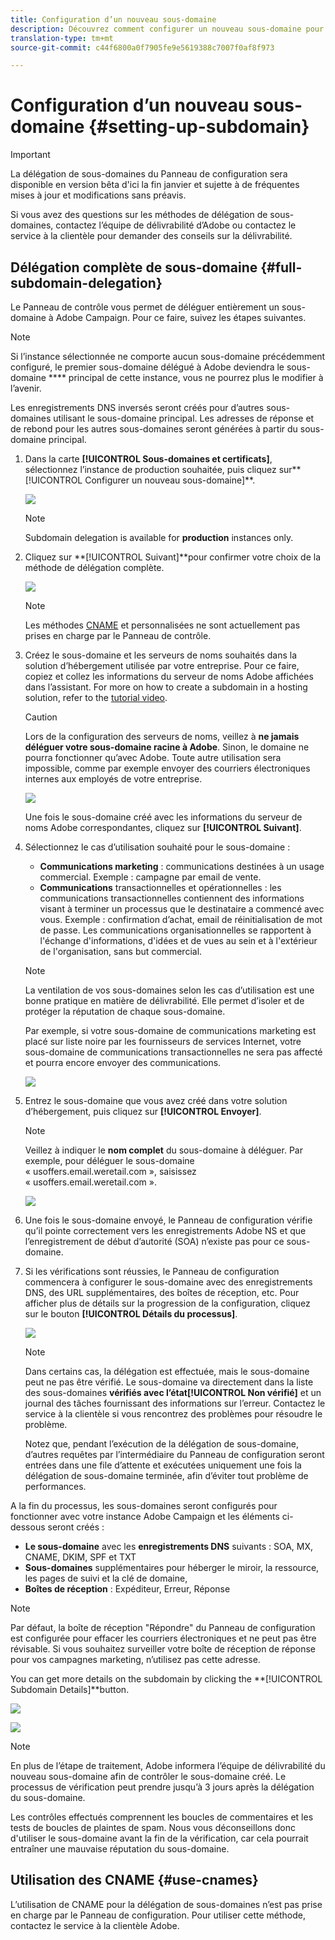```yaml
---
title: Configuration d’un nouveau sous-domaine
description: Découvrez comment configurer un nouveau sous-domaine pour vos instances de campagne
translation-type: tm+mt
source-git-commit: c44f6800a0f7905fe9e5619388c7007f0af8f973

---
```



# Configuration d’un nouveau sous-domaine {#setting-up-subdomain}

>[!IMPORTANT]
>
>La délégation de sous-domaines du Panneau de configuration sera disponible en version bêta d&#39;ici la fin janvier et sujette à de fréquentes mises à jour et modifications sans préavis.

Si vous avez des questions sur les méthodes de délégation de sous-domaines, contactez l’équipe de délivrabilité d’Adobe ou contactez le service à la clientèle pour demander des conseils sur la délivrabilité.

## Délégation complète de sous-domaine {#full-subdomain-delegation}

Le Panneau de contrôle vous permet de déléguer entièrement un sous-domaine à Adobe Campaign. Pour ce faire, suivez les étapes suivantes.

>[!NOTE]
>
>Si l’instance sélectionnée ne comporte aucun sous-domaine précédemment configuré, le premier sous-domaine délégué à Adobe deviendra le sous-domaine **** principal de cette instance, vous ne pourrez plus le modifier à l’avenir.
>
>Les enregistrements DNS inversés seront créés pour d’autres sous-domaines utilisant le sous-domaine principal. Les adresses de réponse et de rebond pour les autres sous-domaines seront générées à partir du sous-domaine principal.

1. Dans la carte **[!UICONTROL Sous-domaines et certificats]**, sélectionnez l’instance de production souhaitée, puis cliquez sur**[!UICONTROL  Configurer un nouveau sous-domaine]**.

   ![](assets/subdomain1.png)

   >[!NOTE]
   >
   >Subdomain delegation is available for **production** instances only.

1. Cliquez sur **[!UICONTROL Suivant]**pour confirmer votre choix de la méthode de délégation complète.

   ![](assets/subdomain3.png)

   >[!NOTE]
   >
   >Les méthodes [CNAME](#use-cnames) et personnalisées ne sont actuellement pas prises en charge par le Panneau de contrôle.

1. Créez le sous-domaine et les serveurs de noms souhaités dans la solution d’hébergement utilisée par votre entreprise. Pour ce faire, copiez et collez les informations du serveur de noms Adobe affichées dans l’assistant. For more on how to create a subdomain in a hosting solution, refer to the [tutorial video](https://video.tv.adobe.com/v/30175?captions=fre_fr).

   >[!CAUTION]
   >
   >Lors de la configuration des serveurs de noms, veillez à **ne jamais déléguer votre sous-domaine racine à Adobe**. Sinon, le domaine ne pourra fonctionner qu’avec Adobe. Toute autre utilisation sera impossible, comme par exemple envoyer des courriers électroniques internes aux employés de votre entreprise.

   ![](assets/subdomain4.png)

   Une fois le sous-domaine créé avec les informations du serveur de noms Adobe correspondantes, cliquez sur **[!UICONTROL Suivant]**.

1. Sélectionnez le cas d’utilisation souhaité pour le sous-domaine :

   * **Communications marketing** : communications destinées à un usage commercial. Exemple : campagne par email de vente.
   * **Communications** transactionnelles et opérationnelles : les communications transactionnelles contiennent des informations visant à terminer un processus que le destinataire a commencé avec vous. Exemple : confirmation d’achat, email de réinitialisation de mot de passe. Les communications organisationnelles se rapportent à l&#39;échange d&#39;informations, d&#39;idées et de vues au sein et à l&#39;extérieur de l&#39;organisation, sans but commercial.
   >[!NOTE]
   >
   >La ventilation de vos sous-domaines selon les cas d’utilisation est une bonne pratique en matière de délivrabilité. Elle permet d’isoler et de protéger la réputation de chaque sous-domaine.
   >
   >Par exemple, si votre sous-domaine de communications marketing est placé sur liste noire par les fournisseurs de services Internet, votre sous-domaine de communications transactionnelles ne sera pas affecté et pourra encore envoyer des communications.

   ![](assets/subdomain5.png)

1. Entrez le sous-domaine que vous avez créé dans votre solution d’hébergement, puis cliquez sur **[!UICONTROL Envoyer]**.

   >[!NOTE]
   >
   > Veillez à indiquer le **nom complet** du sous-domaine à déléguer. Par exemple, pour déléguer le sous-domaine « usoffers.email.weretail.com », saisissez « usoffers.email.weretail.com ».

   ![](assets/subdomain6.png)

1. Une fois le sous-domaine envoyé, le Panneau de configuration vérifie qu’il pointe correctement vers les enregistrements Adobe NS et que l’enregistrement de début d’autorité (SOA) n’existe pas pour ce sous-domaine.

1. Si les vérifications sont réussies, le Panneau de configuration commencera à configurer le sous-domaine avec des enregistrements DNS, des URL supplémentaires, des boîtes de réception, etc. Pour afficher plus de détails sur la progression de la configuration, cliquez sur le bouton **[!UICONTROL Détails du processus]**.

   ![](assets/subdomain7.png)

   >[!NOTE]
   >
   >Dans certains cas, la délégation est effectuée, mais le sous-domaine peut ne pas être vérifié. Le sous-domaine va directement dans la liste des sous-domaines ****vérifiés avec l’état**[!UICONTROL  Non vérifié]** et un journal des tâches fournissant des informations sur l’erreur. Contactez le service à la clientèle si vous rencontrez des problèmes pour résoudre le problème.
   >
   >Notez que, pendant l’exécution de la délégation de sous-domaine, d’autres requêtes par l’intermédiaire du Panneau de configuration seront entrées dans une file d’attente et exécutées uniquement une fois la délégation de sous-domaine terminée, afin d’éviter tout problème de performances.

A la fin du processus, les sous-domaines seront configurés pour fonctionner avec votre instance Adobe Campaign et les éléments ci-dessous seront créés :

* **Le sous-domaine** avec les **enregistrements DNS** suivants : SOA, MX, CNAME, DKIM, SPF et TXT
* **Sous-domaines** supplémentaires pour héberger le miroir, la ressource, les pages de suivi et la clé de domaine,
* **Boîtes de réception** : Expéditeur, Erreur, Réponse

>[!NOTE]
>
>Par défaut, la boîte de réception &quot;Répondre&quot; du Panneau de configuration est configurée pour effacer les courriers électroniques et ne peut pas être révisable. Si vous souhaitez surveiller votre boîte de réception de réponse pour vos campagnes marketing, n’utilisez pas cette adresse.


You can get more details on the subdomain by clicking the **[!UICONTROL Subdomain Details]**button.

![](assets/subdomain_details_general.png)

![](assets/subdomains_details_senderinfo.png)

>[!NOTE]
>
>En plus de l’étape de traitement, Adobe informera l’équipe de délivrabilité du nouveau sous-domaine afin de contrôler le sous-domaine créé. Le processus de vérification peut prendre jusqu’à 3 jours après la délégation du sous-domaine.
>
>Les contrôles effectués comprennent les boucles de commentaires et les tests de boucles de plaintes de spam. Nous vous déconseillons donc d&#39;utiliser le sous-domaine avant la fin de la vérification, car cela pourrait entraîner une mauvaise réputation du sous-domaine.

## Utilisation des CNAME {#use-cnames}

L’utilisation de CNAME pour la délégation de sous-domaines n’est pas prise en charge par le Panneau de configuration. Pour utiliser cette méthode, contactez le service à la clientèle Adobe.
